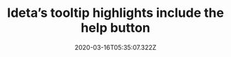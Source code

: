 ﻿---
title: "Ideta’s tooltip highlights include the help button"
description: "Ideta gives a pretty cool 6-step product tour to its users. The product tour makes use of modals and tooltips as well as highlighting to make the tour draw attention. Another thing that is being highlighted is the help button. "
popupImage: "/assets/onboardings/ideta-tooltip-highlights.gif"
popupImageAlt: Ideta tooltip help button
date: "2020-03-16T05:35:07.322Z"
category: 2
product: 1
bullets:
    - title: "✅ <b>Short and to-the-point</b> : Ideta keeps the tooltips and modals to a total of 6, which is a great practice since more than 7 steps can often be intimidating for users and thus might be skipped.<br>
                ✅ <b>Interactive</b> : Ideta makes sure to not only show the users around the tool but also lets them interact with buttons and other features shown in the tour.<br>
                ✅ <b>Conscious of user needs</b> : One of the coolest things Ideta does is highlighting the help button along with the product tour so that users won’t have to deal with the darkened background and leave the tour to get help.<br>"
    
---